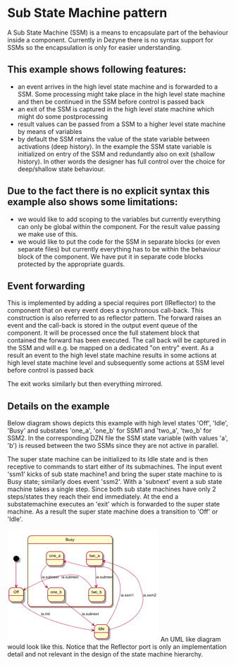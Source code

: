 # Sub State Machine pattern

A Sub State Machine (SSM) is a means to encapsulate part of the behaviour inside a component.
Currently in Dezyne there is no syntax support for SSMs so the encapsulation is only for easier understanding.

## This example shows following features:
* an event arrives in the high level state machine and is forwarded to a SSM. 
Some processing might take place in the high level state machine and then be continued in the SSM before control is passed back
* an exit of the SSM is captured in the high level state machine which might do some postprocessing
* result values can be passed from a SSM to a higher level state machine by means of variables
* by default the SSM retains the value of the state variable between activations (deep history). 
In the example the SSM state variable is initialized on entry of the SSM and redundantly also on exit (shallow history).
In other words the designer has full control over the choice for deep/shallow state behaviour.

## Due to the fact there is no explicit syntax this example also shows some limitations:
* we would like to add scoping to the variables but currently everything can only be global within the component.
For the result value passing we make use of this.
* we would like to put the code for the SSM in separate blocks (or even separate files) but currently everything has to be
within the behaviour block of the component. We have put it in separate code blocks protected by the appropriate guards.

## Event forwarding

This is implemented by adding a special requires port (IReflector) to the component that on every event does a synchronous call-back. This construction is also referred to as reflector pattern.
The forward raises an event and the call-back is stored in the output event queue of the component.
It will be processed once the full statement block that contained the forward has been executed.
The call back will be captured in the SSM and will e.g. be mapped on a dedicated "on entry" event.
As a result an event to the high level state machine results in some actions at high level state machine level and
subsequently some actions at SSM level before control is passed back

The exit works similarly but then everything mirrored.

## Details on the example

Below diagram shows depicts this example with high level states 'Off', 'Idle', 'Busy' and substates 'one_a', 'one_b' for SSM1 and 'two_a', 'two_b' for SSM2.
In the corresponding DZN file the SSM state variable (with values 'a', 'b') is reused between the two SSMs since they are not active in parallel.

The super state machine can be initialized to its Idle state and is then receptive to commands to start either of its submachines. The input event 'ssm1' kicks of sub state machine1 and bring the super state machine to is Busy state; similarly does event 'ssm2'. With a 'subnext' event a sub state machine takes a single step. Since both sub state machines have only 2 steps/states they reach their end immediately. At the end a substatemachine executes an 'exit' which is forwarded to the super state machine. As a result the super state machine does a transition to 'Off' or 'Idle'.


![](images/ssm2.png)
An UML like diagram would look like this. Notice that the Reflector port is only an implementation detail and not relevant in the design of the state machine hierarchy.
